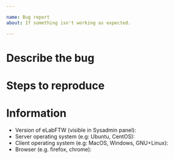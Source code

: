 ```yaml
---

name: Bug report
about: If something isn't working as expected.

---
```


# Describe the bug
<!-- Before reporting an issue please check that you are using the latest eLabFTW version! -->

<!-- Please describe precisely your problem here. -->

# Steps to reproduce

<!-- A reproducible bug is always much easier to fix! -->

# Information

<!-- Please make sure to fill this information! -->

- Version of eLabFTW (visible in Sysadmin panel):
- Server operating system (e.g: Ubuntu, CentOS):
- Client operating system (e.g: MacOS, Windows, GNU+Linux):
- Browser (e.g. firefox, chrome):

